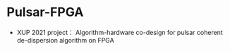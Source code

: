 # Pulsar-FPGA
- XUP 2021 project：
 Algorithm-hardware co-design for pulsar coherent de-dispersion algorithm on FPGA
